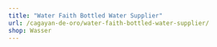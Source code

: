 ```yaml
---
title: "Water Faith Bottled Water Supplier"
url: /cagayan-de-oro/water-faith-bottled-water-supplier/
shop: Wasser
---
```

